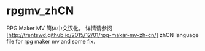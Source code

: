 # rpgmv_zhCN
RPG Maker MV 简体中文汉化。
详情请参阅[http://trentswd.github.io/2015/12/01/rpg-makar-mv-zh-cn/]
zhCN language file for rpg maker mv and some fix.
